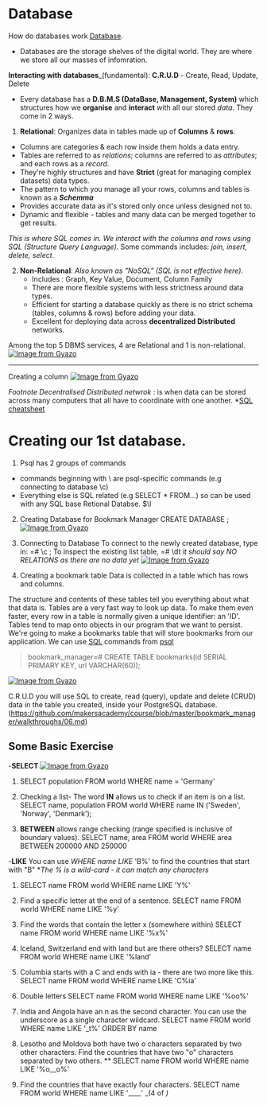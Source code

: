 # Database
How do databases work
[Database](https://maggieappleton.com/databases).
- Databases are the storage shelves of the digital world. They are where we store all our masses of infomration.

**Interacting with databases**_(fundamental): 
**C.R.U.D** - Create, Read, Update, Delete

- Every database has a **D.B.M.S (DataBase, Management, System)** which structures how we **organise** and **interact** with all our stored _data_. They come in 2 ways.

1. **Relational**: Organizes data in tables made up of **Columns** & **rows**.

  - Columns are categories & each row inside them holds a data entry.
  - Tables are referred to as _relations_;  columns are referred to as _attributes_; and each rows as a _record_.
  - They're highly structures and have **Strict** (great for managing complex datasets) data types.
  - The pattern to which you manage all your rows, columns and tables is known as a **_Schemma_**
  - Provides accurate data as it's stored only once unless designed not to.
  - Dynamic and flexible - tables and many data can be merged together to get results.
  
  _This is where SQL comes in. We interact with the columns and rows using SQL (Structure Query Language)._ Some commands includes: _join, insert, delete, select_.

2. **Non-Relational**: _Also known as "NoSQL" (SQL is not effective here)._
    - Includes : Graph, Key Value, Document, Column Family
    - There are more flexible systems with less strictness around data types.
    - Efficient for starting a database quickly as there is no strict schema (tables, columns & rows) before adding your data.
    - Excellent for deploying data across **decentralized Distributed** networks.

Among the top 5 DBMS services, 4 are Relational and 1 is non-relational.
[![Image from Gyazo](https://i.gyazo.com/c9ba0b88fa26fb6d52075f1e5cc963e3.png)](https://gyazo.com/c9ba0b88fa26fb6d52075f1e5cc963e3)

---
Creating a column
[![Image from Gyazo](https://i.gyazo.com/95e31d8c5d402a1e64cb1c6c22e646fd.png)](https://gyazo.com/95e31d8c5d402a1e64cb1c6c22e646fd)

_Footnote_
*Decentralised Distributed netwrok* : is when data can be stored across many computers that all have to coordinate with one another.
*[SQL cheatsheet](https://blog.jasonmeridth.com/posts/postgresql-command-line-cheat-sheet/)

# Creating our 1st database.
1. Psql has 2 groups of commands
 - commands beginning with \ are psql-specific commands (e.g connecting to database \c)
 - Everything else is SQL related (e.g SELECT * FROM...) so can be used with any SQL base Retional Databse.
$\l

2. Creating Database for Bookmark Manager
CREATE DATABASE <filename>;
[![Image from Gyazo](https://i.gyazo.com/ecb906696357e6b728fa58b275193803.png)](https://gyazo.com/ecb906696357e6b728fa58b275193803)

3. Connecting to Database
To connect to the newly created database, type in: =# \c <filename>;
To inspect the existing list table, =# \dt
_it should say NO RELATIONS as there are no data yet_
[![Image from Gyazo](https://i.gyazo.com/1a2e8774562a1117be4089c91dd09256.png)](https://gyazo.com/1a2e8774562a1117be4089c91dd09256)

4. Creating a bookmark table
Data is collected in a table which has rows and columns.

The structure and contents of these tables tell you everything about what that data is. Tables are a very fast way to look up data. To make them even faster, every row in a table is normally given a unique identifier: an 'ID'.
Tables tend to map onto objects in our program that we want to persist. We're going to make a bookmarks table that will store bookmarks from our application. We can use [SQL](http://www.cheat-sheets.org/sites/sql.su/) commands from [psql](https://blog.jasonmeridth.com/posts/postgresql-command-line-cheat-sheet/)

> bookmark_manager=# CREATE TABLE bookmarks(id SERIAL PRIMARY KEY, url VARCHAR(60));

[![Image from Gyazo](https://i.gyazo.com/c0607bb24ea3b75a6b6256d9bfca5b7e.png)](https://gyazo.com/c0607bb24ea3b75a6b6256d9bfca5b7e)


C.R.U.D 
you will use SQL to create, read (query), update and delete (CRUD) data in the table you created, inside your PostgreSQL database.
(https://github.com/makersacademy/course/blob/master/bookmark_manager/walkthroughs/06.md)


## Some Basic Exercise
-**SELECT**
[![Image from Gyazo](https://i.gyazo.com/9fa94d7c9955ec94b75587e18e83de01.png)](https://gyazo.com/9fa94d7c9955ec94b75587e18e83de01)

1. SELECT population FROM world
  WHERE name = 'Germany'

2. Checking a list- The word **IN** allows us to check if an item is on a list.
SELECT name, population FROM world
  WHERE name IN ('Sweden', 'Norway', 'Denmark');

3. **BETWEEN** allows range checking (range specified is inclusive of boundary values).
SELECT name, area FROM world
  WHERE area BETWEEN 200000 AND 250000

-**LIKE**
You can use _WHERE name LIKE_ 'B%' to find the countries that start with "B"
*_The % is a wild-card - it can match any characters_
1. SELECT name FROM world
     WHERE name LIKE 'Y%'

2. Find a specific letter at the end of a sentence.
  SELECT name FROM world
  WHERE name LIKE '%y'

3. Find the words that contain the letter x (somewhere within)
   SELECT name FROM world
    WHERE name LIKE '%x%'

4. Iceland, Switzerland end with land but are there others?
    SELECT name FROM world
      WHERE name LIKE '%land'

5. Columbia starts with a C and ends with ia - there are two more like this.
    SELECT name FROM world
      WHERE name LIKE 'C%ia'
6. Double letters
  SELECT name FROM world
    WHERE name LIKE '%oo%'

7. India and Angola have an n as the second character. You can use the underscore as a single character wildcard.
  SELECT name FROM world
     WHERE name LIKE '_t%'
  ORDER BY name

8. Lesotho and Moldova both have two o characters separated by two other characters.
Find the countries that have two "o" characters separated by two others.
** SELECT name FROM world
        WHERE name LIKE '%o__o%'

9. Find the countries that have exactly four characters.
  SELECT name FROM world
    WHERE name LIKE '____' _(4 of _)_


